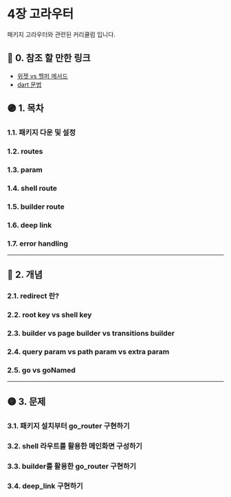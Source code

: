 # 4장 고라우터

패키지 고라우터와 관련된 커리큘럼 입니다.

## 🔴 0. 참조 할 만한 링크

- [위젯 vs 헬퍼 메서드](https://www.youtube.com/watch?v=IOyq-eTRhvo)
- [dart 문법](https://gaudy-tulip-a0f.notion.site/2023-DART-9cb08f251e4a4f18b7d2abe66a943c17?pvs=4)

## 🟣 1. 목차

### 1.1. 패키지 다운 및 설정

### 1.2. routes

### 1.3. param

### 1.4. shell route

### 1.5. builder route

### 1.6. deep link

### 1.7. error handling

***

## 🔵 2. 개념

### 2.1. redirect 란?

### 2.2. root key vs shell key

### 2.3. builder vs page builder vs transitions builder

### 2.4. query param vs path param vs extra param

### 2.5. go vs goNamed

***

## 🟡 3. 문제

### 3.1. 패키지 설치부터 go_router 구현하기

### 3.2. shell 라우트를 활용한 메인화면 구성하기

### 3.3. builder를 활용한 go_router 구현하기

### 3.4. deep_link 구현하기

